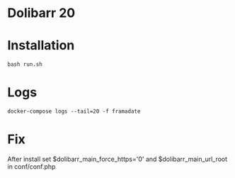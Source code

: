 # Dolibarr 20

# Installation

```
bash run.sh
```

# Logs

```
docker-compose logs --tail=20 -f framadate
```

# Fix

After install
set $dolibarr_main_force_https='0' and $dolibarr_main_url_root in conf/conf.php 
